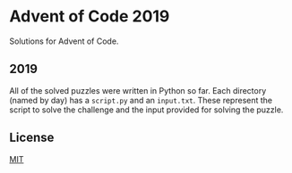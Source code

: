 # Advent of Code 2019

Solutions for Advent of Code.

## 2019

All of the solved puzzles were written in Python so far. Each directory (named by day) has a `script.py` and an `input.txt`. These represent the script to solve the challenge and the input provided for solving the puzzle.

## License

[MIT](LICENSE)
